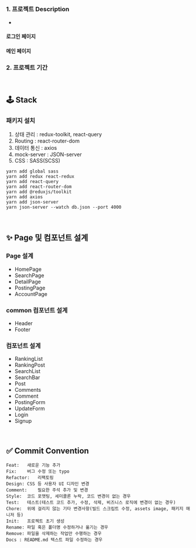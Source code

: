 ##

### 1. 프로젝트 Description

-

#### 로그인 페이지

<!-- ## <img src="./public/img/main.gif" /> -->

#### 메인 페이지

### 2. 프로젝트 기간

<!-- 2023.04.30 ~ 2023.05.04 -->

<br />

## 🕹️ Stack

### 패키지 설치

1. 상태 관리 : redux-toolkit, react-query
2. Routing : react-router-dom
3. 데이터 통신 : axios
4. mock-server : JSON-server
5. CSS : SASS(SCSS)

```
yarn add global sass
yarn add redux react-redux
yarn add react-query
yarn add react-router-dom
yarn add @reduxjs/toolkit
yarn add axios
yarn add json-server
yarn json-server --watch db.json --port 4000
```

<br />

## ✨ Page 및 컴포넌트 설계

### Page 설계

- HomePage
- SearchPage
- DetailPage
- PostingPage
- AccountPage

### common 컴포넌트 설계

- Header
- Footer

### 컴포넌트 설계

- RankingList
- RankingPost
- SearchList
- SearchBar
- Post
- Comments
- Comment
- PostingForm
- UpdateForm
- Login
- Signup

<br />

## ✅ Commit Convention

```
Feat:	새로운 기능 추가
Fix:	버그 수정 또는 typo
Refactor:	리팩토링
Design:	CSS 등 사용자 UI 디자인 변경
Comment:	필요한 주석 추가 및 변경
Style:	코드 포맷팅, 세미콜론 누락, 코드 변경이 없는 경우
Test:	테스트(테스트 코드 추가, 수정, 삭제, 비즈니스 로직에 변경이 없는 경우)
Chore:	위에 걸리지 않는 기타 변경사항(빌드 스크립트 수정, assets image, 패키지 매니저 등)
Init:	프로젝트 초기 생성
Rename:	파일 혹은 폴더명 수정하거나 옮기는 경우
Remove:	파일을 삭제하는 작업만 수행하는 경우
Docs : README.md 텍스트 파일 수정하는 경우
```

